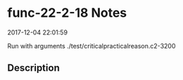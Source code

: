 # func-22-2-18 Notes

2017-12-04 22:01:59

Run with arguments ./test/criticalpracticalreason.c2-3200 

## Description

